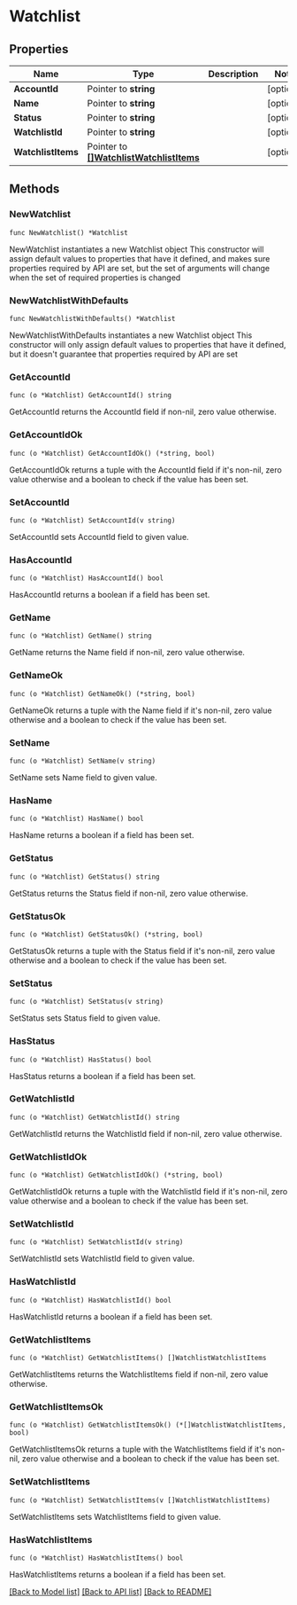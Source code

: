 # Watchlist

## Properties

Name | Type | Description | Notes
------------ | ------------- | ------------- | -------------
**AccountId** | Pointer to **string** |  | [optional] 
**Name** | Pointer to **string** |  | [optional] 
**Status** | Pointer to **string** |  | [optional] 
**WatchlistId** | Pointer to **string** |  | [optional] 
**WatchlistItems** | Pointer to [**[]WatchlistWatchlistItems**](WatchlistWatchlistItems.md) |  | [optional] 

## Methods

### NewWatchlist

`func NewWatchlist() *Watchlist`

NewWatchlist instantiates a new Watchlist object
This constructor will assign default values to properties that have it defined,
and makes sure properties required by API are set, but the set of arguments
will change when the set of required properties is changed

### NewWatchlistWithDefaults

`func NewWatchlistWithDefaults() *Watchlist`

NewWatchlistWithDefaults instantiates a new Watchlist object
This constructor will only assign default values to properties that have it defined,
but it doesn't guarantee that properties required by API are set

### GetAccountId

`func (o *Watchlist) GetAccountId() string`

GetAccountId returns the AccountId field if non-nil, zero value otherwise.

### GetAccountIdOk

`func (o *Watchlist) GetAccountIdOk() (*string, bool)`

GetAccountIdOk returns a tuple with the AccountId field if it's non-nil, zero value otherwise
and a boolean to check if the value has been set.

### SetAccountId

`func (o *Watchlist) SetAccountId(v string)`

SetAccountId sets AccountId field to given value.

### HasAccountId

`func (o *Watchlist) HasAccountId() bool`

HasAccountId returns a boolean if a field has been set.

### GetName

`func (o *Watchlist) GetName() string`

GetName returns the Name field if non-nil, zero value otherwise.

### GetNameOk

`func (o *Watchlist) GetNameOk() (*string, bool)`

GetNameOk returns a tuple with the Name field if it's non-nil, zero value otherwise
and a boolean to check if the value has been set.

### SetName

`func (o *Watchlist) SetName(v string)`

SetName sets Name field to given value.

### HasName

`func (o *Watchlist) HasName() bool`

HasName returns a boolean if a field has been set.

### GetStatus

`func (o *Watchlist) GetStatus() string`

GetStatus returns the Status field if non-nil, zero value otherwise.

### GetStatusOk

`func (o *Watchlist) GetStatusOk() (*string, bool)`

GetStatusOk returns a tuple with the Status field if it's non-nil, zero value otherwise
and a boolean to check if the value has been set.

### SetStatus

`func (o *Watchlist) SetStatus(v string)`

SetStatus sets Status field to given value.

### HasStatus

`func (o *Watchlist) HasStatus() bool`

HasStatus returns a boolean if a field has been set.

### GetWatchlistId

`func (o *Watchlist) GetWatchlistId() string`

GetWatchlistId returns the WatchlistId field if non-nil, zero value otherwise.

### GetWatchlistIdOk

`func (o *Watchlist) GetWatchlistIdOk() (*string, bool)`

GetWatchlistIdOk returns a tuple with the WatchlistId field if it's non-nil, zero value otherwise
and a boolean to check if the value has been set.

### SetWatchlistId

`func (o *Watchlist) SetWatchlistId(v string)`

SetWatchlistId sets WatchlistId field to given value.

### HasWatchlistId

`func (o *Watchlist) HasWatchlistId() bool`

HasWatchlistId returns a boolean if a field has been set.

### GetWatchlistItems

`func (o *Watchlist) GetWatchlistItems() []WatchlistWatchlistItems`

GetWatchlistItems returns the WatchlistItems field if non-nil, zero value otherwise.

### GetWatchlistItemsOk

`func (o *Watchlist) GetWatchlistItemsOk() (*[]WatchlistWatchlistItems, bool)`

GetWatchlistItemsOk returns a tuple with the WatchlistItems field if it's non-nil, zero value otherwise
and a boolean to check if the value has been set.

### SetWatchlistItems

`func (o *Watchlist) SetWatchlistItems(v []WatchlistWatchlistItems)`

SetWatchlistItems sets WatchlistItems field to given value.

### HasWatchlistItems

`func (o *Watchlist) HasWatchlistItems() bool`

HasWatchlistItems returns a boolean if a field has been set.


[[Back to Model list]](../README.md#documentation-for-models) [[Back to API list]](../README.md#documentation-for-api-endpoints) [[Back to README]](../README.md)


